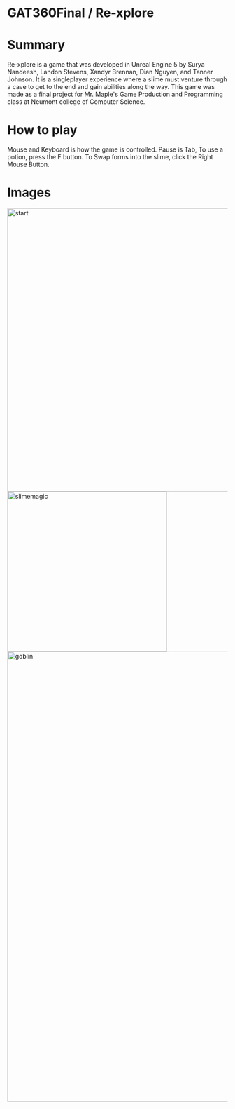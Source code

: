 # GAT360Final / Re-xplore

# Summary
Re-xplore is a game that was developed in Unreal Engine 5 by Surya Nandeesh, Landon Stevens, Xandyr Brennan, Dian Nguyen, and Tanner Johnson. It is a singleplayer experience where a slime must venture through a cave to get to the end and gain abilities along the way. This game was made as a final project for Mr. Maple's Game Production and Programming class at Neumont college of Computer Science.

# How to play
Mouse and Keyboard is how the game is controlled. Pause is Tab, To use a potion, press the F button. To Swap forms into the slime, click the Right Mouse Button. 

# Images
<img width="646" alt="start" src="https://github.com/user-attachments/assets/7202cdcb-eebc-4322-82a5-07e2e84fe2ac">

<img width="365" alt="slimemagic" src="https://github.com/user-attachments/assets/60a29fc1-1b9e-4744-8036-716b4a91ac77">

<img width="1027" alt="goblin" src="https://github.com/user-attachments/assets/b5c5d76b-b4b0-4200-b6af-50afce131b99">
